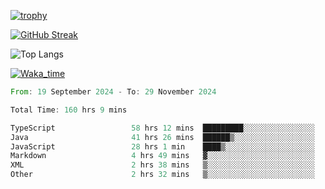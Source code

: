 <!--
**ren-joey/ren-joey** is a ✨ _special_ ✨ repository because its `README.md` (this file) appears on your GitHub profile.

Here are some ideas to get you started:

- 🔭 I’m currently working on ...
- 🌱 I’m currently learning ...
- 👯 I’m looking to collaborate on ...
- 🤔 I’m looking for help with ...
- 💬 Ask me about ...
- 📫 How to reach me: ...
- 😄 Pronouns: ...
- ⚡ Fun fact: ...
-->

[![trophy](https://github-profile-trophy.vercel.app/?username=ren-joey&theme=darkhub&column=5)](https://github.com/ren-joey)

[![GitHub Streak](https://streak-stats.demolab.com/?user=ren-joey&theme=dark)](https://github.com/ren-joey)

![Top Langs](https://github-readme-stats.vercel.app/api/top-langs?username=ren-joey&show_icons=true&layout=compact&locale=en&hide=html,CSS,scss,Pug,Twig&theme=dark)

[![Waka_time](https://github-readme-stats.vercel.app/api/wakatime?username=joeyren&theme=dark)](https://github.com/ren-joey)

<!--START_SECTION:waka-->

```rust
From: 19 September 2024 - To: 29 November 2024

Total Time: 160 hrs 9 mins

TypeScript                 58 hrs 12 mins  █████████░░░░░░░░░░░░░░░░   35.78 %
Java                       41 hrs 26 mins  ██████▒░░░░░░░░░░░░░░░░░░   25.47 %
JavaScript                 28 hrs 1 min    ████▒░░░░░░░░░░░░░░░░░░░░   17.22 %
Markdown                   4 hrs 49 mins   ▓░░░░░░░░░░░░░░░░░░░░░░░░   02.96 %
XML                        2 hrs 38 mins   ▒░░░░░░░░░░░░░░░░░░░░░░░░   01.62 %
Other                      2 hrs 32 mins   ▒░░░░░░░░░░░░░░░░░░░░░░░░   01.57 %
```

<!--END_SECTION:waka-->
